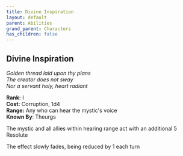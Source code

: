 ```yaml
---
title: Divine Inspiration
layout: default
parent: Abilities
grand_parent: Characters
has_children: false
---
```


## Divine Inspiration
_Golden thread laid upon thy plans_  
_The creator does not sway_  
_Nor a servant holy, heart radiant_

**Rank:** I  
**Cost:** Corruption, 1d4  
**Range:** Any who can hear the mystic's voice  
**Known By**: Theurgs

The mystic and all allies within hearing range act with an additional 5 Resolute  

The effect slowly fades, being reduced by 1 each turn
